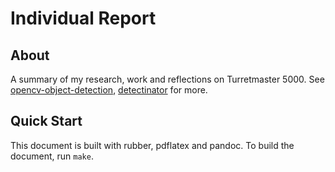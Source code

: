 Individual Report
=================

About
-----
A summary of my research, work and reflections on Turretmaster 5000.  See
[opencv-object-detection][1], [detectinator][2] for more.

[1]: https://github.com/ngemily/opencv-object-detection
[2]: https://github.com/ngemily/detectinator

Quick Start
-----------
This document is built with rubber, pdflatex and pandoc.  To build the document,
run `make`.

